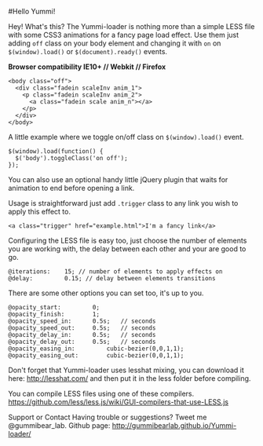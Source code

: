 #Hello Yummi!

Hey! What's this? The Yummi-loader is nothing more than a simple LESS file with some CSS3 animations for a fancy page load effect. Use them just adding `off` class on your body element and changing it with `on` on `$(window).load()` or `$(document).ready()` events.

**Browser compatibility IE10+ // Webkit // Firefox**

	<body class="off">
	  <div class="fadein scaleInv anim_1">
	    <p class="fadein scaleInv anim_2">
	      <a class="fadein scale anim_n"></a>
	    </p>
	  </div>
	</body>

A little example where we toggle on/off class on `$(window).load()` event.

	$(window).load(function() {
	  $('body').toggleClass('on off');
	});

You can also use an optional handy little jQuery plugin that waits for animation to end before opening a link.

Usage is straightforward just add `.trigger` class to any link you wish to apply this effect to.

	<a class="trigger" href="example.html">I'm a fancy link</a>

Configuring the LESS file is easy too, just choose the number of elements you are working with, the delay between each other and your are good to go.

	@iterations:	15;	// number of elements to apply effects on
	@delay:			0.15; // delay between elements transitions

There are some other options you can set too, it's up to you.

	@opacity_start: 		0;
	@opacity_finish:		1;
	@opacity_speed_in:		0.5s; 	// seconds
	@opacity_speed_out:		0.5s; 	// seconds
	@opacity_delay_in:		0.5s; 	// seconds
	@opacity_delay_out:		0.5s; 	// seconds
	@opacity_easing_in: 		cubic-bezier(0,0,1,1);
	@opacity_easing_out:		cubic-bezier(0,0,1,1);

Don't forget that Yummi-loader uses lesshat mixing, you can download it here: <http://lesshat.com/> and then put it in the less folder before compiling.

You can compile LESS files using one of these compilers.
<https://github.com/less/less.js/wiki/GUI-compilers-that-use-LESS.js>

Support or Contact
Having trouble or suggestions? Tweet me @gummibear_lab.
Github page: <http://gummibearlab.github.io/Yummi-loader/>
